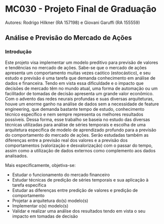 # MC030 - Projeto Final de Graduação

Autores: Rodrigo Hilkner (RA 157198) e Giovani Garuffi (RA 155559)

## Análise e Previsão do Mercado de Ações

### Introdução

Este projeto visa implementar um modelo preditivo para previsão de valores e tendências no mercado de ações. Sabe-se que o mercado de ações apresenta um comportamento muitas vezes caótico (estocástico), e seu estudo e previsão é uma tarefa que demanda conhecimento em análise de dados e financeira. Tendo em vista essa dificuldade e o impacto que decisões de mercado têm no mundo atual, uma forma de automação ou um facilitador de tomadas de decisão apresenta um grande valor econômico. Com o advento das redes neurais profundas e suas diversas arquiteturas, houve um enorme ganho na análise de dados sem a necessidade de feature engineering, que demanda bastante tempo de estudo, conhecimento técnico específico e nem sempre representa os melhores resultados possíveis. Dessa forma, esse trabalho se baseia no estudo das diversas técnicas utilizadas para análise de séries temporais e escolha de uma arquitetura específica de modelo de aprendizado profundo para a previsão do comportamento do mercado de ações. Serão estudadas também as diferenças entre a previsão real dos valores e a previsão dos comportamentos (valorização e desvalorização) com o passar do tempo, assim como a utilização de dados externos como complemento aos dados analisados.

Mais especificamente, objetiva-se:
- Estudar o funcionamento do mercado financeiro
- Estudar técnicas de predição de séries temporais e sua aplicação à tarefa específica
- Estudar as diferenças entre predição de valores e predição de comportamento
- Projetar a arquitetura do(s) modelo(s)
- Implementar o(s) modelo(s)
- Validar e realizar uma análise dos resultados tendo em vista o seu impacto em tomadas de decisão
